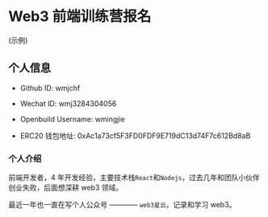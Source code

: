 # Web3 前端训练营报名

(示例)

## 个人信息

- Github ID: wmjchf

- Wechat ID: wmj3284304056

- Openbuild Username: wmingjie

- ERC20 钱包地址: 0xAc1a73cf5F3FD0FDF9E719dC13d74F7c612Bd8aB

### 个人介绍

前端开发者，4 年开发经验，主要技术栈`React`和`Nodejs`，过去几年和团队小伙伴创业失败，后面想深耕 web3 领域。

最近一年也一直在写个人公众号 ———— `web3星云`，记录和学习 web3。
